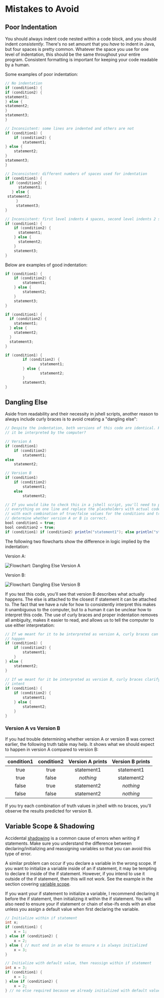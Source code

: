 # Mistakes to Avoid

## Poor Indentation

You should always indent code nested within a code block, and you should indent
*consistently*. There's no set amount that you *have* to indent in Java, but
four spaces is pretty common. Whatever the space you use for one level of
indentation, this should be the same throughout your entire program. Consistent
formatting is important for keeping your code readable by a human.

Some examples of poor indentation:

```java
// No indentation
if (condition1) {
if (condition2) {
statement1;
} else {
statement2;
}
statement3;
}

// Inconsistent: some lines are indented and others are not
if (condition1) {
    if (condition2) {
        statement1;
} else {
    statement2;
}
statement3;
}

// Inconsistent: different numbers of spaces used for indentation
if (condition1) {
  if (condition2) {
      statement1;
   } else {
 statement2;
     }
     statement3;
}

// Inconsistent: first level indents 4 spaces, second level indents 2 spaces
if (condition1) {
    if (condition2) {
      statement1;
    } else {
      statement2;
    }
    statement3;
}
```

Below are examples of good indentation:

```java
if (condition1) {
    if (condition2) {
        statement1;
    } else {
        statement2;
    }
    statement3;
}

if (condition1) {
  if (condition2) {
    statement1;
  } else {
    statement2;
  }
  statement3;
}

if (condition1) {
        if (condition2) {
                statement1;
        } else {
                statement2;
        }
        statement3;
}
```

## Dangling Else

Aside from readability and their necessity in jshell scripts, another reason to
always include curly braces is to avoid creating a "dangling else":

```java
// Despite the indentation, both versions of this code are identical. How will
// it be interpreted by the computer?

// Version A
if (condition1)
    if (condition2)
        statement1;
else
    statement2;

// Version B
if (condition1)
    if (condition2)
        statement1;
    else
        statement2;

// If you would like to check this in a jshell script, you'll need to put
// everything on one line and replace the placeholders with actual code. Try it
// with each combination of true/false values for the conditions and try to
// determine whether version A or B is correct.
bool condition1 = true;
bool condition2 = true;
if (condition1) if (condition2) println("statement1"); else println("statement2");
```

The following two flowcharts show the difference in logic implied by the
indentation:

Version A:

![Flowchart: Dangling Else Version A](../dia/if/dangling_else_a.png)

Version B:

![Flowchart: Dangling Else Version B](../dia/if/dangling_else_b.png)

If you test this code, you'll see that version B describes what actually
happens. The else is attached to the closest if statement it can be attached to.
The fact that we have a rule for how to consistently interpret this makes it
unambiguous to the computer, but to a human it can be unclear how to interpret
this code. The use of curly braces and proper indentation removes all ambiguity,
makes it easier to read, and allows us to tell the computer to use either
interpretation:

```java
// If we meant for it to be interpreted as version A, curly braces can make this
// happen
if (condition1) {
    if (condition2) {
        statement1;
    }
} else {
    statement2;
}

// If we meant for it be interpreted as version B, curly braces clarify our
// intent
if (condition1) {
    if (condition2) {
        statement1;
    } else {
        statement2;
    }
}
```

### Version A vs Version B

If you had trouble determining whether version A or version B was correct
earlier, the following truth table may help. It shows what we should expect to
happen in version A compared to version B:

|condition1|condition2|Version A prints|Version B prints|
|:---:|:---:|:---:|:---:|
|true|true|statement1|statement1|
|true|false|*nothing*|statement2|
|false|true|statement2|*nothing*|
|false|false|statement2|*nothing*|

If you try each combination of truth values in jshell with no braces, you'll
observe the results predicted for version B.

## Variable Scope & Shadowing

Accidental [shadowing](../variables/scope.md#shadowing) is a common cause of
errors when writing if statements. Make sure you understand the difference
between declaring/initializing and reassigning variables so that you can avoid
this type of error.

A similar problem can occur if you declare a variable in the wrong scope. If you
want to initialize a variable inside of an if statement, it may be tempting to
declare it inside of the if statement. However, if you intend to use it outside
of the if statement, then this will not work. See the example in the section
covering [variable scope](../variables/scope.md).

If you want your if statement to initialize a variable, I recommend declaring it
before the if statement, then initializing it within the if statement. You will
also need to ensure your if statement or chain of else-ifs ends with an else
unless you assign a default value when first declaring the variable.

```java
// Initialize within if statement
int x;
if (condition1) {
    x = 1;
} else if (condition2) {
    x = 2;
} else { // must end in an else to ensure x is always initialized
    x = 3;
}

// Initialize with default value, then reassign within if statement
int x = 3;
if (condition1) {
    x = 1;
} else if (condition2) {
    x = 2;
} // no else required because we already initialized with default value of 3
```
